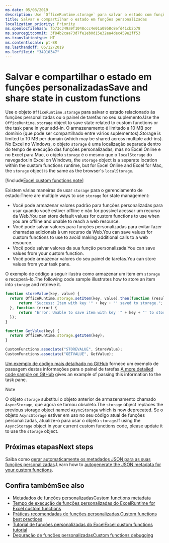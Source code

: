 ```yaml
---
ms.date: 05/08/2019
description: Use `OfficeRuntime.storage` para salvar o estado com funções personalizadas.
title: Salvar e compartilhar o estado em funções personalizadas
localization_priority: Priority
ms.openlocfilehash: fb73c349a9f1048ccc4e01a0958c8efd41cb2b78
ms.sourcegitcommit: 3f84b2caa73d7fe1eb0d15e32ea4dec459e2ff53
ms.translationtype: HT
ms.contentlocale: pt-BR
ms.lasthandoff: 06/12/2019
ms.locfileid: "34910347"
---
```

# <a name="save-and-share-state-in-custom-functions"></a><span data-ttu-id="d8242-103">Salvar e compartilhar o estado em funções personalizadas</span><span class="sxs-lookup"><span data-stu-id="d8242-103">Save and share state in custom functions</span></span>

<span data-ttu-id="d8242-104">Use o objeto `OfficeRuntime.storage` para salvar o estado relacionado às funções personalizadas ou o painel de tarefas no seu suplemento.</span><span class="sxs-lookup"><span data-stu-id="d8242-104">Use the `OfficeRuntime.storage` object to save state related to custom functions or the task pane in your add-in.</span></span> <span data-ttu-id="d8242-105">O armazenamento é limitado a 10 MB por domínio (que pode ser compartilhado entre vários suplementos).</span><span class="sxs-lookup"><span data-stu-id="d8242-105">Storage is limited to 10 MB per domain (which may be shared across multiple add-ins).</span></span> <span data-ttu-id="d8242-106">No Excel no Windows, o objeto `storage` é uma localização separada dentro do tempo de execução das funções personalizadas, mas no Excel Online e no Excel para Mac, o objeto `storage` é o mesmo que o `localStorage` do navegador.</span><span class="sxs-lookup"><span data-stu-id="d8242-106">In Excel on Windows, the `storage` object is a separate location within the custom functions runtime, but for Excel Online and Excel for Mac, the `storage` object is the same as the browser's `localStorage`.</span></span>

[!include[Excel custom functions note](../includes/excel-custom-functions-note.md)]

<span data-ttu-id="d8242-107">Existem várias maneiras de usar `storage` para o gerenciamento de estado:</span><span class="sxs-lookup"><span data-stu-id="d8242-107">There are multiple ways to use `storage` for state management:</span></span>

- <span data-ttu-id="d8242-108">Você pode armazenar valores padrão para funções personalizadas para usar quando você estiver offline e não for possível acessar um recurso da Web.</span><span class="sxs-lookup"><span data-stu-id="d8242-108">You can store default values for custom functions to use when you are offline and unable to reach a web resource.</span></span>
- <span data-ttu-id="d8242-109">Você pode salvar valores para funções personalizadas para evitar fazer chamadas adicionais à um recurso da Web.</span><span class="sxs-lookup"><span data-stu-id="d8242-109">You can save values for custom functions to use to avoid making additional calls to a web resource.</span></span>
- <span data-ttu-id="d8242-110">Você pode salvar valores da sua função personalizada.</span><span class="sxs-lookup"><span data-stu-id="d8242-110">You can save values from your custom function.</span></span>
- <span data-ttu-id="d8242-111">Você pode armazenar valores do seu painel de tarefas.</span><span class="sxs-lookup"><span data-stu-id="d8242-111">You can store values from your task pane.</span></span>

<span data-ttu-id="d8242-112">O exemplo de código a seguir ilustra como armazenar um item em `storage` e recuperá-lo.</span><span class="sxs-lookup"><span data-stu-id="d8242-112">The following code sample illustrates how to store an item into `storage` and retrieve it.</span></span>

```js
function storeValue(key, value) {
  return OfficeRuntime.storage.setItem(key, value).then(function (result) {
      return "Success: Item with key '" + key + "' saved to storage.";
  }, function (error) {
      return "Error: Unable to save item with key '" + key + "' to storage. " + error;
  });
}

function GetValue(key) {
  return OfficeRuntime.storage.getItem(key);
}

CustomFunctions.associate("STOREVALUE", StoreValue);
CustomFunctions.associate("GETVALUE", GetValue);
```

<span data-ttu-id="d8242-113">[Um exemplo de código mais detalhado no GitHub](https://github.com/OfficeDev/PnP-OfficeAddins/tree/master/Excel-custom-functions/AsyncStorage) fornece um exemplo de passagem destas informações para o painel de tarefas.</span><span class="sxs-lookup"><span data-stu-id="d8242-113">[A more detailed code sample on GitHub](https://github.com/OfficeDev/PnP-OfficeAddins/tree/master/Excel-custom-functions/AsyncStorage) gives an example of passing this information to the task pane.</span></span>

>[!NOTE]
> <span data-ttu-id="d8242-114">O objeto `storage` substitui o objeto anterior de armazenamento chamado `AsyncStorage`, que agora se tornou obsoleto.</span><span class="sxs-lookup"><span data-stu-id="d8242-114">The `storage` object replaces the previous storage object named `AsyncStorage` which is now deprecated.</span></span> <span data-ttu-id="d8242-115">Se o objeto `AsyncStorage` estiver em uso no seu código atual de funções personalizadas, atualize-o para usar o objeto `storage`.</span><span class="sxs-lookup"><span data-stu-id="d8242-115">If using the `AsyncStorage` object in your current custom functions code, please update it to use the `storage` object.</span></span>

## <a name="next-steps"></a><span data-ttu-id="d8242-116">Próximas etapas</span><span class="sxs-lookup"><span data-stu-id="d8242-116">Next steps</span></span>
<span data-ttu-id="d8242-117">Saiba como [gerar automaticamente os metadados JSON para as suas funções personalizadas](custom-functions-json-autogeneration.md).</span><span class="sxs-lookup"><span data-stu-id="d8242-117">Learn how to [autogenerate the JSON metadata for your custom functions](custom-functions-json-autogeneration.md).</span></span> 

## <a name="see-also"></a><span data-ttu-id="d8242-118">Confira também</span><span class="sxs-lookup"><span data-stu-id="d8242-118">See also</span></span>

* [<span data-ttu-id="d8242-119">Metadados de funções personalizadas</span><span class="sxs-lookup"><span data-stu-id="d8242-119">Custom functions metadata</span></span>](custom-functions-json.md)
* [<span data-ttu-id="d8242-120">Tempo de execução de funções personalizadas do Excel</span><span class="sxs-lookup"><span data-stu-id="d8242-120">Runtime for Excel custom functions</span></span>](custom-functions-runtime.md)
* <span data-ttu-id="d8242-121">[Práticas recomendadas de funções personalizadas](custom-functions-best-practices.md).</span><span class="sxs-lookup"><span data-stu-id="d8242-121">[Custom functions best practices](custom-functions-best-practices.md)</span></span>
* [<span data-ttu-id="d8242-122">Tutorial de funções personalizadas do Excel</span><span class="sxs-lookup"><span data-stu-id="d8242-122">Excel custom functions tutorial</span></span>](../tutorials/excel-tutorial-create-custom-functions.md)
* [<span data-ttu-id="d8242-123">Depuração de funções personalizadas</span><span class="sxs-lookup"><span data-stu-id="d8242-123">Custom functions debugging</span></span>](custom-functions-debugging.md)
